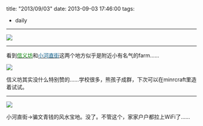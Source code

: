 title: "2013/09/03"
date: 2013-09-03 17:46:00
tags:
- daily
---
![](http://media.tumblr.com/98ffa158ab8dbbe318c23662ccef5d17/tumblr_inline_msjtt1M0w21qz4rgp.png)

- - -

看到[<span style="color:#017f01">信义坊</span>](http://www.ingress.com/intel?ll=30.296569,120.139224&z=18)和[<span style="color:#005684">小河直街</span>](http://www.ingress.com/intel?ll=30.309136,120.131504&z=18)这两个地方似乎是附近小有名气的farm……  

![](http://media.tumblr.com/aa461a6c719b6ea8cd53a0278ee7fdc1/tumblr_inline_msjwehsZzT1qz4rgp.jpg)

信义坊其实没什么特别赞的……学校很多，熊孩子成群，下次可以在minrcraft里造着试试。

- - -

![](http://media.tumblr.com/925930bab09cb93a504cf0d62348a0e4/tumblr_inline_msjxtjXVmd1qz4rgp.jpg)

小河直街→骗文青钱的风水宝地。没了。不管这个，家家户户都拉上WiFi了……
